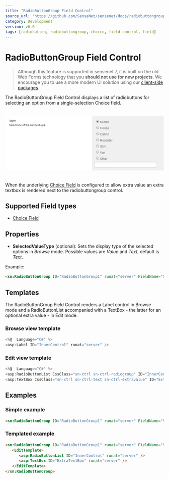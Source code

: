 ```yaml
---
title: "RadioButtonGroup Field Control"
source_url: 'https://github.com/SenseNet/sensenet/docs/radiobuttongroup-fieldcontrol.md'
category: Development
version: v6.0
tags: [radiobutton, radiobuttongroup, choice, field control, field]
---
```


# RadioButtonGroup Field Control

> Although this feature is supported in sensenet 7, it is built on the old Web Forms technology that you **should not use for new projects**. We encourage you to use a more modern UI solution using our [client-side packages](https://www.npmjs.com/org/sensenet).

The RadioButtonGroup Field Control displays a list of radiobuttons for selecting an option from a single-selection Choice field.

<img src="https://raw.githubusercontent.com/SenseNet/sensenet/master/docs/images/Radiobuttongroup.png" style="margin: 20px auto" />

When the underlying [Choice Field](choice-field.md) is configured to allow extra value an extra textbox is rendered next to the radiobuttongroup control.

## Supported Field types

- [Choice Field](choice-field.md)

## Properties

- **SelectedValueType** (optional): Sets the display type of the selected options in *Browse* mode. Possible values are *Value* and *Text*, default is *Text*.

Example:

```html
<sn:RadioButtonGroup ID="RadioButtonGroup1" runat="server" FieldName="Style" SelectedValueType="Value" />
```

## Templates

The RadioButtonGroup Field Control renders a Label control in Browse mode and a RadioButtonList accompanied with a TextBox - the latter for an optional extra value - in Edit mode.

### Browse view template

```csharp
<%@  Language="C#" %>
<asp:Label ID="InnerControl" runat="server" />
```

### Edit view template

```csharp
<%@  Language="C#" %>
<asp:RadioButtonList CssClass="sn-ctrl sn-ctrl-radiogroup" ID="InnerControl" runat="server" />
<asp:TextBox CssClass="sn-ctrl sn-ctrl-text sn-ctrl-extravalue" ID="ExtraTextBox" runat="server" />
```

## Examples

### Simple example

```html
<sn:RadioButtonGroup ID="RadioButtonGroup1" runat="server" FieldName="Style" />
```

### Templated example

```html
<sn:RadioButtonGroup ID="RadioButtonGroup1" runat="server" FieldName="Style">
   <EditTemplate>
      <asp:RadioButtonList ID="InnerControl" runat="server" />
      <asp:TextBox ID="ExtraTextBox" runat="server" />
   </EditTemplate>
</sn:RadioButtonGroup>
```